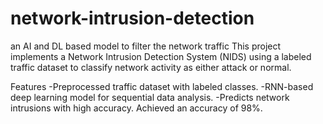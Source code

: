 # network-intrusion-detection
an AI and DL based model to filter the network traffic
This project implements a Network Intrusion Detection System (NIDS) using a labeled traffic dataset to classify network activity as either attack or normal.

Features
-Preprocessed traffic dataset with labeled classes.
-RNN-based deep learning model for sequential data analysis.
-Predicts network intrusions with high accuracy.
Achieved an accuracy of 98%.
